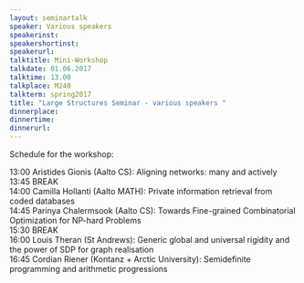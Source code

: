 ```yaml
---
layout: seminartalk
speaker: Various speakers
speakerinst: 
speakershortinst: 
speakerurl: 
talktitle: Mini-Workshop
talkdate: 01.06.2017
talktime: 13.00
talkplace: M240
talkterm: spring2017
title: "Large Structures Seminar - various speakers "
dinnerplace: 
dinnertime: 
dinnerurl: 
---
```

Schedule for the workshop:
 
13:00 Aristides Gionis (Aalto CS): Aligning networks: many and actively  
13:45 BREAK  
14:00 Camilla Hollanti (Aalto MATH): Private information retrieval from coded databases  
14:45 Parinya Chalermsook (Aalto CS): Towards Fine-grained Combinatorial Optimization for NP-hard Problems  
15:30 BREAK  
16:00 Louis Theran (St Andrews): Generic global and universal rigidity and the power of SDP for graph realisation  
16:45 Cordian Riener (Kontanz + Arctic University): Semidefinite programming and arithmetic progressions   
 
